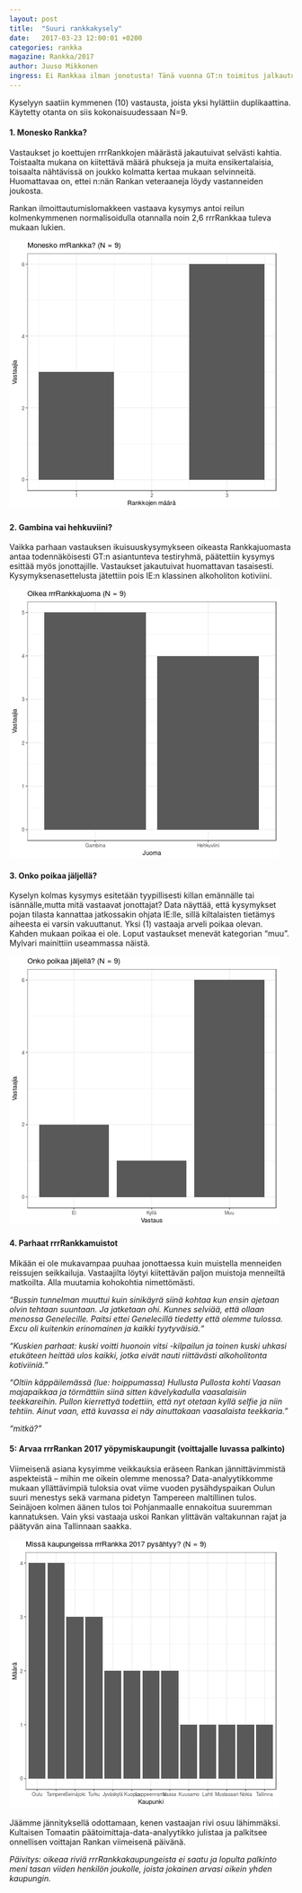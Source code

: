 ```yaml
---
layout: post
title:  "Suuri rankkakysely"
date:   2017-03-23 12:00:01 +0200
categories: rankka
magazine: Rankka/2017
author: Juuso Mikkonen
ingress: Ei Rankkaa ilman jonotusta! Tänä vuonna GT:n toimitus jalkautui jonottavan aASikansan joukkoon ja suoritti suuren kyselyn vastatakseen moniin rrrRankan ikuisuuskysymyksiin.
---
```


Kyselyyn saatiin kymmenen (10) vastausta, joista yksi hylättiin duplikaattina. Käytetty otanta on siis kokonaisuudessaan N=9.

#### 1. Monesko Rankka?

Vastaukset jo koettujen rrrRankkojen määrästä jakautuivat selvästi kahtia. Toistaalta mukana on kiitettävä määrä phukseja ja muita ensikertalaisia, toisaalta nähtävissä on joukko kolmatta kertaa mukaan selvinneitä. Huomattavaa on, ettei n:nän Rankan veteraaneja löydy vastanneiden joukosta.

Rankan ilmoittautumislomakkeen vastaava kysymys antoi reilun kolmenkymmenen normalisoidulla otannalla noin 2,6 rrrRankkaa tuleva mukaan lukien.

![](/static/2017-rankka/graafi1.png)

#### 2. Gambina vai hehkuviini?

Vaikka parhaan vastauksen ikuisuuskysymykseen oikeasta Rankkajuomasta antaa todennäköisesti GT:n asiantunteva testiryhmä, päätettiin kysymys esittää myös jonottajille. Vastaukset jakautuivat huomattavan tasaisesti. Kysymyksenasettelusta jätettiin pois IE:n klassinen alkoholiton kotiviini.

![](/static/2017-rankka/graafi2.png)

#### 3. Onko poikaa jäljellä?

Kyselyn kolmas kysymys esitetään tyypillisesti killan emännälle tai isännälle,mutta mitä vastaavat jonottajat? Data näyttää, että kysymykset pojan tilasta kannattaa jatkossakin ohjata IE:lle, sillä kiltalaisten tietämys aiheesta ei varsin vakuuttanut. Yksi (1) vastaaja arveli poikaa olevan. Kahden mukaan poikaa ei ole. Loput vastaukset menevät kategorian “muu”. Mylvari mainittiin useammassa näistä.

![](/static/2017-rankka/graafi3.png)

#### 4. Parhaat rrrRankkamuistot

Mikään ei ole mukavampaa puuhaa jonottaessa kuin muistella menneiden reissujen seikkailuja. Vastaajilta löytyi kiitettävän paljon muistoja menneiltä matkoilta. Alla muutamia kohokohtia nimettömästi.

*“Bussin tunnelman muuttui kuin sinikäyrä siinä kohtaa kun ensin ajetaan olvin tehtaan suuntaan. Ja jatketaan ohi. Kunnes selviää, että ollaan menossa Genelecille. Paitsi ettei Genelecillä tiedetty että olemme tulossa. Excu oli kuitenkin erinomainen ja kaikki tyytyväisiä.“*

*“Kuskien parhaat: kuski voitti huonoin vitsi -kilpailun ja toinen kuski uhkasi etukäteen heittää ulos kaikki, jotka eivät nauti riittävästi alkoholitonta kotiviiniä.”*

*“Oltiin käppäilemässä (lue: hoippumassa) Hullusta Pullosta kohti Vaasan majapaikkaa ja törmättiin siinä sitten kävelykadulla vaasalaisiin teekkareihin. Pullon kierrettyä todettiin, että nyt otetaan kyllä selfie ja niin tehtiin. Ainut vaan, että kuvassa ei näy ainuttakaan vaasalaista teekkaria.”*

*“mitkä?”*


#### 5: Arvaa rrrRankan 2017 yöpymiskaupungit (voittajalle luvassa palkinto)

Viimeisenä asiana kysyimme veikkauksia eräseen Rankan jännittävimmistä aspekteistä – mihin me oikein olemme menossa? Data-analyytikkomme mukaan yllättävimpiä tuloksia ovat viime vuoden pysähdyspaikan Oulun suuri menestys sekä varmana pidetyn Tampereen maltillinen tulos. Seinäjoen kolmen äänen tulos toi Pohjanmaalle ennakoitua suuremman kannatuksen. Vain yksi vastaaja uskoi Rankan ylittävän valtakunnan rajat ja päätyvän aina Tallinnaan saakka.

![](/static/2017-rankka/graafi4.png)

Jäämme jännityksellä odottamaan, kenen vastaajan rivi osuu lähimmäksi. Kultaisen Tomaatin päätoimittaja-data-analyytikko julistaa ja palkitsee onnellisen voittajan Rankan viimeisenä päivänä.

*Päivitys: oikeaa riviä rrrRankkakaupungeista ei saatu ja lopulta palkinto meni tasan viiden henkilön joukolle, joista jokainen arvasi oikein yhden kaupungin.*
